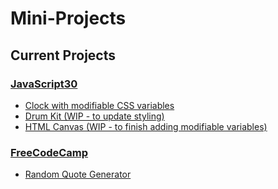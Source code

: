# Mini-Projects

## Current Projects

### [JavaScript30](https://javascript30.com/)

+ [Clock with modifiable CSS variables](/JS30/Clock)
+ [Drum Kit (WIP - to update styling)](/DrumKit.md)
+ [HTML Canvas (WIP - to finish adding modifiable variables)](/Canvas.md)

### [FreeCodeCamp](https://www.freecodecamp.com/)

+ [Random Quote Generator](/FCC/QuoteGenerator)
